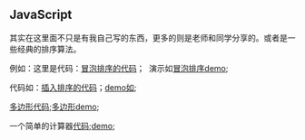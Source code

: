 JavaScript
---
其实在这里面不只是有我自己写的东西，更多的则是老师和同学分享的。或者是一些经典的排序算法。  

例如：这里是代码：[冒泡排序的代码](https://github.com/babydada/JavaScript/blob/master/bubblesort.html)；  演示如[冒泡排序demo](http://htmlpreview.github.io/?https://github.com/babydada/JavaScript/blob/master/bubblesort.html);  

代码如：[插入排序的代码](https://github.com/babydada/JavaScript/blob/master/insertion%20sort.html)；[demo如](http://htmlpreview.github.io/?https://github.com/babydada/JavaScript/blob/master/insertion%20sort.html);  

[多边形代码](https://github.com/babydada/JavaScript/blob/master/graph%20by%20changjiang);[多边形demo](http://htmlpreview.github.io/?https://github.com/babydada/JavaScript/blob/master/graph%20by%20changjiang);   

一个简单的计算器[代码](https://github.com/babydada/JavaScript/blob/master/bom-0330-calc.html);[demo](http://htmlpreview.github.io/?https://github.com/babydada/JavaScript/blob/master/bom-0330-calc.html);  
